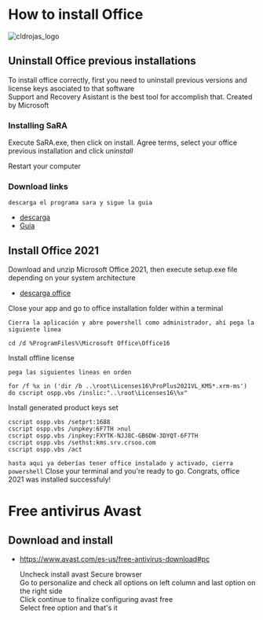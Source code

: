 # How to install Office

![cldrojas_logo](https://user-images.githubusercontent.com/16184660/180892336-66348c9f-0ee5-4397-bd56-67d4123494c2.png)

## Uninstall Office previous installations

To install office correctly, first you need to uninstall previous versions and license keys asociated to that software  
Support and Recovery Asistant is the best tool for accomplish that. Created by Microsoft

### Installing SaRA

Execute SaRA.exe, then click on install. Agree terms, select your office previous installation and click _uninstall_

Restart your computer

### Download links

`descarga el programa sara y sigue la guia`

- [descarga](https://www.microsoft.com/en-us/download/confirmation.aspx?id=100607)
- [Guia](https://support.microsoft.com/es-es/office/desinstalar-office-de-un-equipo-pc-9dd49b83-264a-477a-8fcc-2fdf5dbf61d8)

## Install Office 2021

Download and unzip Microsoft Office 2021, then execute setup.exe file depending on your system architecture

- [descarga office](https://drive.google.com/file/d/1zGBx3lodXCjDOEc9TeRIPqbcE_Ob3v9N/view)

Close your app and go to office installation folder within a terminal

`Cierra la aplicación y abre powershell como administrador, ahí pega la siguiente linea`

```
cd /d %ProgramFiles%\Microsoft Office\Office16
```

Install offline license

 `pega las siguientes lineas en orden`

```
for /f %x in ('dir /b ..\root\Licenses16\ProPlus2021VL_KMS*.xrm-ms') do cscript ospp.vbs /inslic:"..\root\Licenses16\%x"
```

Install generated product keys set

```
cscript ospp.vbs /setprt:1688
cscript ospp.vbs /unpkey:6F7TH >nul
cscript ospp.vbs /inpkey:FXYTK-NJJ8C-GB6DW-3DYQT-6F7TH
cscript ospp.vbs /sethst:kms.srv.crsoo.com
cscript ospp.vbs /act
```
`hasta aqui ya deberías tener office instalado y activado, cierra powershell`
Close your terminal and you're ready to go. Congrats, office 2021 was installed successfuly!


# Free antivirus Avast
## Download and install

- https://www.avast.com/es-us/free-antivirus-download#pc

   Uncheck install avast Secure browser  
   Go to personalize and check all options on left column and last option on the right side  
   Click continue to finalize configuring avast free  
   Select free option and that's it
